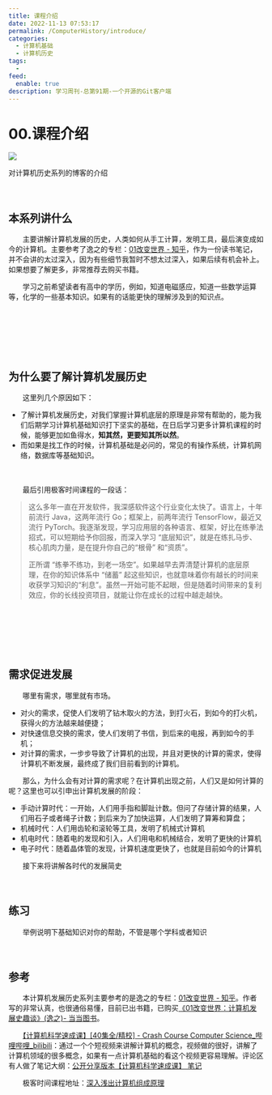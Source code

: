 ```yaml
---
title: 课程介绍
date: 2022-11-13 07:53:17
permalink: /ComputerHistory/introduce/
categories:
  - 计算机基础
  - 计算机历史
tags:
  - 
feed:
  enable: true
description: 学习周刊-总第91期-一个开源的Git客户端
---
```

# 00.课程介绍

![](https://image.peterjxl.com/blog/69.jpg)

对计算机历史系列的博客的介绍

<!-- more -->　　‍

## 本系列讲什么

　　主要讲解计算机发展的历史，人类如何从手工计算，发明工具，最后演变成如今的计算机。主要参考了逸之的专栏：[01改变世界 - 知乎](https://zhuanlan.zhihu.com/c_1176550362282127360)，作为一份读书笔记，并不会讲的太过深入，因为有些细节我暂时不想太过深入，如果后续有机会补上。如果想要了解更多，非常推荐去购买书籍。

　　学习之前希望读者有高中的学历，例如，知道电磁感应，知道一些数学运算等，化学的一些基本知识。如果有的话能更快的理解涉及到的知识点。

　　‍

　　‍

　　‍

## 为什么要了解计算机发展历史

　　这里列几个原因如下：

* 了解计算机发展历史，对我们掌握计算机底层的原理是非常有帮助的，能为我们后期学习计算机基础知识打下坚实的基础，在日后学习更多计算机课程的时候，能够更加如鱼得水，**知其然，更要知其所以然**。
* 而如果是找工作的时候，计算机基础是必问的，常见的有操作系统，计算机网络，数据库等基础知识。

　　‍

　　最后引用极客时间课程的一段话：

> 这么多年一直在开发软件，我深感软件这个行业变化太快了。语言上，十年前流行 Java，这两年流行 Go；框架上，前两年流行 TensorFlow，最近又流行 PyTorch。我逐渐发现，学习应用层的各种语言、框架，好比在练拳法招式，可以短期给予你回报，而深入学习 “底层知识”，就是在练扎马步、核心肌肉力量，是在提升你自己的“根骨” 和“资质”。
>
> 正所谓 “练拳不练功，到老一场空”。如果越早去弄清楚计算机的底层原理，在你的知识体系中 “储蓄” 起这些知识，也就意味着你有越长的时间来收获学习知识的“利息”。虽然一开始可能不起眼，但是随着时间带来的复利效应，你的长线投资项目，就能让你在成长的过程中越走越快。

　　‍

　　‍

　　‍

## 需求促进发展

　　哪里有需求，哪里就有市场。

* 对火的需求，促使人们发明了钻木取火的方法，到打火石，到如今的打火机，获得火的方法越来越便捷；
* 对快速信息交换的需求，使人们发明了书信，到后来的电报，再到如今的手机；
* 对计算的需求，一步步导致了计算机的出现，并且对更快的计算的需求，使得计算机不断发展，最终成了我们目前看到的计算机。

　　那么，为什么会有对计算的需求呢？在计算机出现之前，人们又是如何计算的呢？这里也可以引申出计算机发展的阶段：

* 手动计算时代：一开始，人们用手指和脚趾计数。但问了存储计算的结果，人们用石子或者绳子计数；到后来为了加快运算，人们发明了算筹和算盘；
* 机械时代：人们用齿轮和滚轮等工具，发明了机械式计算机
* 机电时代：随着电的发现和引入，人们用电和机械结合，发明了更快的计算机
* 电子时代：随着晶体管的发现，计算机速度更快了，也就是目前如今的计算机

　　接下来将讲解各时代的发展简史

　　‍

## 练习

　　举例说明下基础知识对你的帮助，不管是哪个学科或者知识

　　‍

## 参考

　　本计算机发展历史系列主要参考的是逸之的专栏：[01改变世界 - 知乎](https://zhuanlan.zhihu.com/c_1176550362282127360)。作者写的非常认真，也很通俗易懂，目前已出书籍，已购买[《01改变世界：计算机发展史趣谈》(逸之)- 当当图书](http://product.dangdang.com/29469519.html)。

　　[【计算机科学速成课】[40集全/精校] - Crash Course Computer Science_哔哩哔哩_bilibili](https://www.bilibili.com/video/BV1EW411u7th?spm_id_from=333.337.search-card.all.click&vd_source=75da020020273864e366b53a452c8ad9)：通过一个个短视频来讲解计算机的概念，视频做的很好，讲解了计算机领域的很多概念，如果有一点计算机基础的看这个视频更容易理解。评论区有人做了笔记大纲：[公开分享版本【计算机科学速成课】 笔记](https://shimo.im/docs/PJAUY30F1uYksv0h/read)

　　极客时间课程地址：[深入浅出计算机组成原理](https://time.geekbang.org/column/intro/100026001?tab=catalog)
